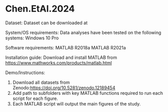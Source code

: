 # Chen.EtAl.2024
Dataset: 
Dataset can be downloaded at

System/OS requirements:
Data analyses have been tested on the following systems:
    Windows 10 Pro
	
Software requirements:
MATLAB R2018a
MATLAB R2021a

Installation guide:
Download and install MATLAB from https://www.mathworks.com/products/matlab.html

Demo/Instructions:
1. Download all datasets from Zenodo:https://doi.org/10.5281/zenodo.12189454
2. Add path to subfolders with key MATLAB functions required to run each script for each figure.
3. Each MATLAB script will output the main figures of the study. 

